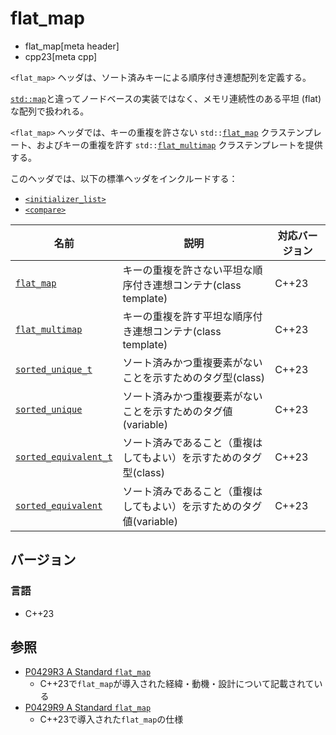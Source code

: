 # flat_map
* flat_map[meta header]
* cpp23[meta cpp]

`<flat_map>` ヘッダは、ソート済みキーによる順序付き連想配列を定義する。

[`std::map`](/reference/map/map.md)と違ってノードベースの実装ではなく、メモリ連続性のある平坦 (flat) な配列で扱われる。

`<flat_map>` ヘッダでは、キーの重複を許さない `std::`[`flat_map`](flat_map/flat_map.md) クラステンプレート、およびキーの重複を許す `std::`[`flat_multimap`](flat_map/flat_multimap.md) クラステンプレートを提供する。

このヘッダでは、以下の標準ヘッダをインクルードする：

- [`<initializer_list>`](initializer_list.md)
- [`<compare>`](compare.md)


| 名前 | 説明 | 対応バージョン |
|----------------------------------------------------------|----------------------------------------------------------------------|-------|
| [`flat_map`](flat_map/flat_map.md)                       | キーの重複を許さない平坦な順序付き連想コンテナ(class template)       | C++23 |
| [`flat_multimap`](flat_map/flat_multimap.md)             | キーの重複を許す平坦な順序付き連想コンテナ(class template)           | C++23 |
| [`sorted_unique_t`](flat_map/sorted_unique_t.md)         | ソート済みかつ重複要素がないことを示すためのタグ型(class)            | C++23 |
| [`sorted_unique`](flat_map/sorted_unique_t.md)           | ソート済みかつ重複要素がないことを示すためのタグ値(variable)         | C++23 |
| [`sorted_equivalent_t`](flat_map/sorted_equivalent_t.md) | ソート済みであること（重複はしてもよい）を示すためのタグ型(class)    | C++23 |
| [`sorted_equivalent`](flat_map/sorted_equivalent_t.md)   | ソート済みであること（重複はしてもよい）を示すためのタグ値(variable) | C++23 |


## バージョン
### 言語
- C++23


## 参照
- [P0429R3 A Standard `flat_map`](https://www.open-std.org/jtc1/sc22/wg21/docs/papers/2017/p0429r3.pdf)
    - C++23で`flat_map`が導入された経緯・動機・設計について記載されている
- [P0429R9 A Standard `flat_map`](https://www.open-std.org/jtc1/sc22/wg21/docs/papers/2022/p0429r9.pdf)
    - C++23で導入された`flat_map`の仕様
